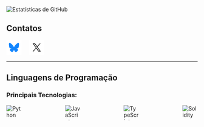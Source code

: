 

![Estatísticas de GitHub](https://github-readme-stats.vercel.app/api?username=JulioCesarXY&show_icons=true&theme=radical)

## Contatos

<div style="display: flex; align-items: center; gap: 20px;">
  <!-- Bluesky -->
  <a href="https://bsky.app/profile/julio-cesar.com" target="_blank">
    <img src="https://github.com/edent/SuperTinyIcons/blob/master/images/svg/bluesky.svg" alt="Bluesky" width="40" height="40"/>
  </a>
  <!-- X (Twitter) -->
  <a href="https://x.com/genesis_x66" target="_blank">
    <img src="https://github.com/edent/SuperTinyIcons/blob/master/images/svg/x.svg" alt="X" width="40" height="40"/>
  </a>
</div>

---


## Linguagens de Programação

### Principais Tecnologias:
<div style="display: flex; justify-content: space-between;">
  <img src="https://cdn.jsdelivr.net/gh/devicons/devicon/icons/python/python-original.svg" alt="Python" width="40" height="40"/>
  <img src="https://cdn.jsdelivr.net/gh/devicons/devicon/icons/javascript/javascript-original.svg" alt="JavaScript" width="40" height="40"/>
  <img src="https://cdn.jsdelivr.net/gh/devicons/devicon/icons/typescript/typescript-original.svg" alt="TypeScript" width="40" height="40"/>
<img src="https://cdn.jsdelivr.net/gh/devicons/devicon/icons/solidity/solidity-original.svg" alt="Solidity" width="40" height="40"/>
</div>

